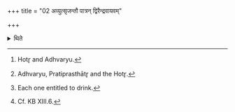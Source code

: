 +++
title = "02 अव्युत्सृजन्तौ पात्रन् द्विरैन्द्रवायवम्"

+++

<details><summary>थिते</summary>

2. The two[^1] drink or the three[^2] drink or the one[^3] drinks (the Soma) twice from the Aindravāyava-cup without releasing their (hold on the cup) (and) once each from the other two (cups).[^4]   

[^1]: Hotr̥ and Adhvaryu.  

[^2]: Adhvaryu, Pratiprasthātr̥ and the Hotr̥.   

[^3]: Each one entitled to drink.  

[^4]: Cf. KB XIII.6.   
</details>
